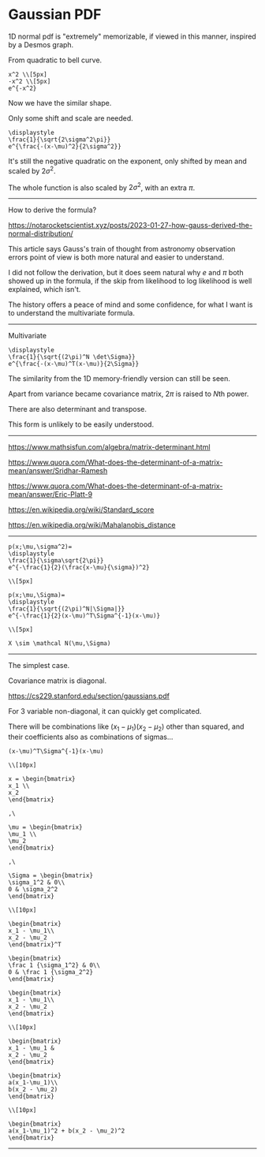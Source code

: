 # Gaussian PDF

1D normal pdf is "extremely" memorizable,
if viewed in this manner,
inspired by a Desmos graph.

From quadratic to bell curve.

```meth
x^2 \\[5px]
-x^2 \\[5px]
e^{-x^2}
```

Now we have the similar shape.

Only some shift and scale are needed.

```meth
\displaystyle
\frac{1}{\sqrt{2\sigma^2\pi}}
e^{\frac{-(x-\mu)^2}{2\sigma^2}}
```

It's still the negative quadratic
on the exponent,
only shifted by mean
and scaled by $2\sigma^2$.

The whole function
is also scaled by $2\sigma^2$,
with an extra $\pi$.

---

How to derive the formula?

https://notarocketscientist.xyz/posts/2023-01-27-how-gauss-derived-the-normal-distribution/

This article says
Gauss's train of thought
from astronomy observation errors
point of view
is both more natural and easier to understand.

I did not follow the derivation,
but it does seem natural
why $e$ and $\pi$ both showed up
in the formula,
if the skip
from likelihood to log likelihood
is well explained,
which isn't.

The history offers
a peace of mind
and some confidence,
for what I want is to understand
the multivariate formula.

---

Multivariate

```meth
\displaystyle
\frac{1}{\sqrt{(2\pi)^N \det\Sigma}}
e^{\frac{-(x-\mu)^T(x-\mu)}{2\Sigma}}
```

The similarity from
the 1D memory-friendly version
can still be seen.

Apart from variance became covariance matrix,
$2\pi$ is raised to $N$th power.

There are also determinant and transpose.

This form is unlikely to be easily understood.

---

https://www.mathsisfun.com/algebra/matrix-determinant.html

https://www.quora.com/What-does-the-determinant-of-a-matrix-mean/answer/Sridhar-Ramesh

https://www.quora.com/What-does-the-determinant-of-a-matrix-mean/answer/Eric-Platt-9

https://en.wikipedia.org/wiki/Standard_score

https://en.wikipedia.org/wiki/Mahalanobis_distance

---

```meth
p(x;\mu,\sigma^2)=
\displaystyle
\frac{1}{\sigma\sqrt{2\pi}}
e^{-\frac{1}{2}(\frac{x-\mu}{\sigma})^2}

\\[5px]

p(x;\mu,\Sigma)=
\displaystyle
\frac{1}{\sqrt{(2\pi)^N|\Sigma|}}
e^{-\frac{1}{2}(x-\mu)^T\Sigma^{-1}(x-\mu)}

\\[5px]

X \sim \mathcal N(\mu,\Sigma)
```

---

The simplest case.

Covariance matrix is diagonal.

https://cs229.stanford.edu/section/gaussians.pdf

For 3 variable non-diagonal,
it can quickly get complicated.

There will be combinations like
$(x_1-\mu_1)(x_2-\mu_2)$
other than squared,
and their coefficients
also as combinations of sigmas...

```meth
(x-\mu)^T\Sigma^{-1}(x-\mu)

\\[10px]

x = \begin{bmatrix}
x_1 \\
x_2
\end{bmatrix}

,\

\mu = \begin{bmatrix}
\mu_1 \\
\mu_2
\end{bmatrix}

,\

\Sigma = \begin{bmatrix}
\sigma_1^2 & 0\\
0 & \sigma_2^2
\end{bmatrix}

\\[10px]

\begin{bmatrix}
x_1 - \mu_1\\
x_2 - \mu_2
\end{bmatrix}^T

\begin{bmatrix}
\frac 1 {\sigma_1^2} & 0\\
0 & \frac 1 {\sigma_2^2}
\end{bmatrix}

\begin{bmatrix}
x_1 - \mu_1\\
x_2 - \mu_2
\end{bmatrix}

\\[10px]

\begin{bmatrix}
x_1 - \mu_1 &
x_2 - \mu_2
\end{bmatrix}

\begin{bmatrix}
a(x_1-\mu_1)\\
b(x_2 - \mu_2)
\end{bmatrix}

\\[10px]

\begin{bmatrix}
a(x_1-\mu_1)^2 + b(x_2 - \mu_2)^2
\end{bmatrix}
```

---

<link rel="stylesheet" href="https://cdn.jsdelivr.net/npm/katex@0.16.10/dist/katex.min.css" integrity="sha384-wcIxkf4k558AjM3Yz3BBFQUbk/zgIYC2R0QpeeYb+TwlBVMrlgLqwRjRtGZiK7ww" crossorigin="anonymous">
<script defer src="https://cdn.jsdelivr.net/npm/katex@0.16.10/dist/katex.min.js" integrity="sha384-hIoBPJpTUs74ddyc4bFZSM1TVlQDA60VBbJS0oA934VSz82sBx1X7kSx2ATBDIyd" crossorigin="anonymous"></script>
<script src="https://cainy19com.github.io/katex/format.js"><script>


